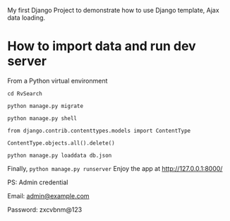 My first Django Project to demonstrate how to use Django template, Ajax data loading.

# How to import data and run dev server
From a Python virtual environment

`cd RvSearch`

`python manage.py migrate`

`python manage.py shell`

`from django.contrib.contenttypes.models import ContentType`

`ContentType.objects.all().delete()`

`python manage.py loaddata db.json`

Finally, 
`python manage.py runserver`
Enjoy the app at http://127.0.0.1:8000/

PS: Admin credential

Email: admin@example.com

Password: zxcvbnm@123
